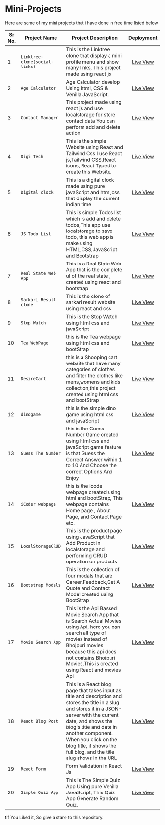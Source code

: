 # Mini-Projects

Here are some of my mini projects that i have done in free time listed below

| Sr No.| Project Name         | Project Description | Deployment
| ----- | -------------------- | -------------    |:--------:    |
|   1   | `Linktree-clone(social-links)`     | This is the Linktree clone that display a mini profile menu and show many links, This project made using react js   | <a href="https://prabhatsociallinks.netlify.app/" target="_blank">Live View</a>   |
|   2  | `Age Calculator`     | Age Calculator develop Using html, CSS & Venilla JavaScript.                 | <a href="https://agecalculator-peach.vercel.app/" target="_blank">Live View</a>   |
|   3  | `Contact Manager`     | This project made using react js and use localstorage for store contact data You can perform add and delete action                | <a href="https://contactmain.netlify.app/" target="_blank">Live View</a>   |
|   4  | `Digi Tech`     | This is the simple Website using React and Tailwind Css I use React js,Tailwind CSS,React icons, React Typed to create this Website.  | <a href="https://digitechprabhat.netlify.app/" target="_blank">Live View</a>   |
|   5  | `Digital clock`     | This is a digital clock made using pure javaScript and html,css that display the current indian time | <a href="https://digitalclockbypp.netlify.app/" target="_blank">Live View</a>   |
|   6  | `JS Todo List`     | This is simple Todos list which is add and delete todos,This app use localstorage to save todo, this web app is make using HTML,CSS,JavaScript and Bootstrap | <a href="https://jstodobypp.netlify.app/" target="_blank">Live View</a>   |
|   7  | `Real State Web App`     | This is a Real State Web App that is the complete uI of the real state , created using react and bootstrap | <a href="https://pprealstate.netlify.app/" target="_blank">Live View</a>   |
|   8 | `Sarkari Result clone`     | This is the clone of sarkari result website using react and css | <a href="https://sarkariresult2.netlify.app/" target="_blank">Live View</a>   |
|  9  | `Stop Watch`     | This is the Stop Watch using html css and javaScript | <a href="https://stopwatchbypp.netlify.app/" target="_blank">Live View</a>   |
|  10  | `Tea WebPage`     | this is the Tea webpage using html css and bootStrap | <a href="https://teawebpage.netlify.app/" target="_blank">Live View</a>   |
|  11  | `DesireCart`     | this is a Shooping cart website that have many categories of clothes and filter the clothes like mens,womens and kids collection,this project created using html css and bootStrap | <a href="https://desirecart.netlify.app/" target="_blank">Live View</a>   |
|  12  | `dinogame`     | this is the simple dino game using html css and javaScript | <a href="https://dinotiktik.netlify.app/" target="_blank">Live View</a>   |
|  13  | `Guess The Number`     | this is the Guess Number Game created using html css and javaScript game feature is that Guess the Correct Answer within 1 to 10 And Choose the correct Options And Enjoy | <a href="https://guessnumberg.netlify.app/" target="_blank">Live View</a>   |
|  14  | `iCoder webpage`     | this is the icode webpage created using html and bootStrap, This webpage contains Home page , About Page, and Contact Page etc. | <a href="https://icoderwebapp.netlify.app/" target="_blank">Live View</a>   |
|  15  | `LocalStorageCRUD`     | This is the product page using JavaScript that Add Product in localstorage and performing CRUD operation on products | <a href="https://localstoragecrudbypp.netlify.app/" target="_blank">Live View</a>   |
|  16  | `Bootstrap Modals`     | This is the collection of four modals that are Career,Feedback,Get A Quote and Contact Modal created using BootStrap | <a href="https://bootstrapmodal.netlify.app/" target="_blank">Live View</a>   |
|  17  | `Movie Search App`  | This is the Api Bassed Movie Search App  that is Search Actual Movies using Api, here you can search all type of movies instead of Bhojpuri movies because this api does not contains Bhojpuri Movies,This is created using React and movies Api | <a href="https://moviesearchappbyprabhat.netlify.app/" target="_blank">Live View</a>   |
|  18  | `React Blog Post`  | This is a React blog page that takes input as title and description and stores the title in a slug and stores it in a JSON-server with the current date, and shows the blog's title and date in another component. When you click on the blog title, it shows the full blog, and the title slug shows in the URL | <a href="https://reactblogbyp.netlify.app/" target="_blank">Live View</a>   |
|  19  | `React Form`  | Form Validation in React Js | <a href="https://reactformbydg.netlify.app/" target="_blank">Live View</a>   |
|  20  | `Simple Quiz App`  | This is The Simple Quiz App Using pure Venilla JavaScript, This Quiz App Generate Random Quiz. | <a href="https://simplequizappbypp.netlify.app/" target="_blank">Live View</a>   |

❗if You Liked it, So give a star⭐ to this repository.
